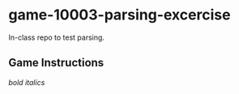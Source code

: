 # game-10003-parsing-excercise
In-class repo to test parsing.

## Game Instructions

*bold* _italics_

